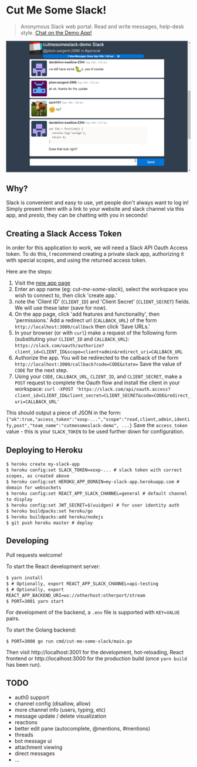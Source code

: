 # Cut Me Some Slack!
> Anonymous Slack web portal. Read and write messages, help-desk style.
[Chat on the Demo App!](https://cutmesomeslack-demo.carlyzach.com/)

![](cmss-home.png)

## Why?

Slack is convenient and easy to use, yet people don't always want to log in!
Simply present them with a link to your website and slack channel via this app, and _presto_, they can be chatting
with you in seconds!

## Creating a Slack Access Token

In order for this application to work, we will need a Slack API Oauth Access token.
To do this, I recommend creating a private slack app, authorizing it with special scopes, and using the returned access token.

Here are the steps:

1) Visit the [new app page](https://api.slack.com/apps)
2) Enter an app name (eg: _cut-me-some-slack_), select the workspace you wish to connect to, then click 'create app.'
3) note the 'Client ID' (`CLIENT_ID`) and 'Client Secret' (`CLIENT_SECRET`) fields. We will use these later (save for now).
4) On the app page, click 'add features and functionality', then 'permissions.' Add a redirect url (`CALLBACK_URL`) of the form `http://localhost:3000/callback` then click 'Save URLs.'
5) In your browser (or with `curl`) make a request of the following form (substituting your `CLIENT_ID` and `CALLBACK_URL`):
   `https://slack.com/oauth/authorize?client_id=CLIENT_ID&scope=client+admin&redirect_uri=CALLBACK_URL`
6) Authorize the app. You will be redirected to the callback of the form
  `http://localhost:3000/callback?code=CODE&state=`
  Save the value of `CODE` for the next step.
7) Using your `CODE`, `CALLBACK_URL`, `CLIENT_ID`, and `CLIENT_SECRET`, make a `POST` request to complete the Oauth flow and install the client in your workspace:
  `curl -XPOST 'https://slack.com/api/oauth.access?client_id=CLIENT_ID&client_secret=CLIENT_SECRET&code=CODE&redirect_uri=CALLBACK_URL'`

  This should output a piece of JSON in the form:
  `{"ok":true,"access_token":"xoxp-...","scope":"read,client,admin,identify,post","team_name":"cutmesomeslack-demo", ...}`
  Save the `access_token` value - this is your `SLACK_TOKEN` to be used further down for configuration.

## Deploying to Heroku

```
$ heroku create my-slack-app
$ heroku config:set SLACK_TOKEN=xoxp-... # slack token with correct scopes, as created above
$ heroku config:set HEROKU_APP_DOMAIN=my-slack-app.herokuapp.com # domain for websockets
$ heroku config:set REACT_APP_SLACK_CHANNEL=general # default channel to display
$ heroku config:set JWT_SECRET=$(uuidgen) # for user identity auth
$ heroku buildpacks:set heroku/go
$ heroku buildpacks:add heroku/nodejs
$ git push heroku master # deploy
```

## Developing

Pull requests welcome!

To start the React development server:

```
$ yarn install
$ # Optionally, export REACT_APP_SLACK_CHANNEL=api-testing
$ # Optionally, export REACT_APP_BACKEND_URI=ws://otherhost:otherport/stream
$ PORT=3001 yarn start
```

For development of the backend, a `.env` file is supported with `KEY=VALUE` pairs.

To start the Golang backend:

```
$ PORT=3000 go run cmd/cut-me-some-slack/main.go
```

Then visit http://localhost:3001 for the development, hot-reloading,
React frontend or http://localhost:3000 for the production build (once
`yarn build` has been run).

## TODO

* auth0 support
* channel config (disallow, allow)
* more channel info (users, typing, etc)
* message update / delete visualization
* reactions
* better edit pane (autocomplete, @mentions, #mentions)
* threads
* bot message ui
* attachment viewing
* direct messages
* ...
